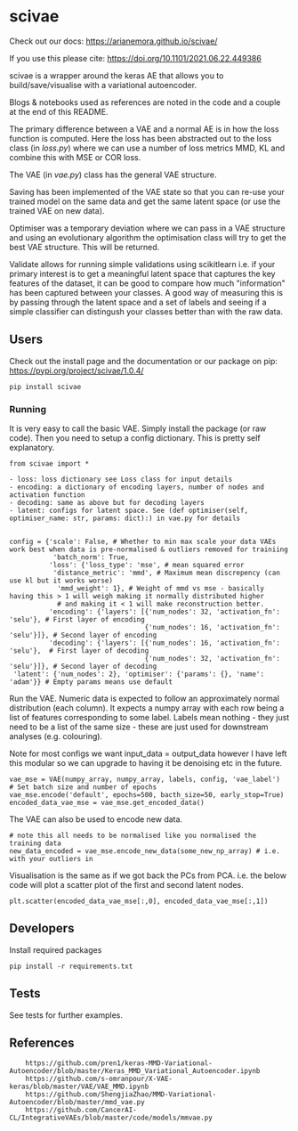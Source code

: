 # scivae

Check out our docs: https://arianemora.github.io/scivae/  

If you use this please cite: https://doi.org/10.1101/2021.06.22.449386

scivae is a wrapper around the keras AE that allows you to build/save/visualise with a variational autoencoder.

Blogs & notebooks used as references are noted in the code and a couple at the end of this README.

The primary difference between a VAE and a normal AE is in how the loss function is computed. Here the loss 
has been abstracted out to the loss class (in *loss.py*) where we can use a number of loss metrics MMD, KL and combine this with 
MSE or COR loss.

The VAE (in *vae.py*) class has the general VAE structure.

Saving has been implemented of the VAE state so that you can re-use your trained model on the same data and get 
the same latent space (or use the trained VAE on new data).  

Optimiser was a temporary deviation where we can pass in a VAE structure and using an evolutionary algorithm the 
optimisation class will try to get the best VAE structure. This will be returned.

Validate allows for running simple validations using scikitlearn i.e. if your primary interest is to get a meaningful
 latent space that captures the key features of the dataset, it can be good to compare how much "information" has 
 been captured between your classes. A good way of measuring this is by passing through the latent space and a set 
 of labels and seeing if a simple classifier can distingush your classes better than with the raw data.

## Users

Check out the install page and the documentation or our package on pip: https://pypi.org/project/scivae/1.0.4/ 
```
pip install scivae
```

### Running 

It is very easy to call the basic VAE. Simply install the package (or raw code). Then you need to setup 
a config dictionary. This is pretty self explanatory. 

```
from scivae import *
```

    - loss: loss dictionary see Loss class for input details
    - encoding: a dictionary of encoding layers, number of nodes and activation function
    - decoding: same as above but for decoding layers
    - latent: configs for latent space. See (def optimiser(self, optimiser_name: str, params: dict):) in vae.py for details

```

config = {'scale': False, # Whether to min max scale your data VAEs work best when data is pre-normalised & outliers removed for trainiing
           'batch_norm': True, 
          'loss': {'loss_type': 'mse', # mean squared error
           'distance_metric': 'mmd', # Maximum mean discrepency (can use kl but it works worse)
            'mmd_weight': 1}, # Weight of mmd vs mse - basically having this > 1 will weigh making it normally distributed higher
            # and making it < 1 will make reconstruction better.
          'encoding': {'layers': [{'num_nodes': 32, 'activation_fn': 'selu'}, # First layer of encoding
                                  {'num_nodes': 16, 'activation_fn': 'selu'}]}, # Second layer of encoding
          'decoding': {'layers': [{'num_nodes': 16, 'activation_fn': 'selu'},  # First layer of decoding
                                  {'num_nodes': 32, 'activation_fn': 'selu'}]}, # Second layer of decoding 
 'latent': {'num_nodes': 2}, 'optimiser': {'params': {}, 'name': 'adam'}} # Empty params means use default

```

Run the VAE. Numeric data is expected to follow an approximately normal distribution (each column).
It expects a numpy array with each row being a list of features corresponding to some label. Labels mean nothing - 
they just need to be a list of the same size - these are just used for downstream analyses (e.g. colouring).

Note for most configs we want input_data = output_data however I have left this modular so we can upgrade to having 
it be denoising etc in the future.
```
vae_mse = VAE(numpy_array, numpy_array, labels, config, 'vae_label')
# Set batch size and number of epochs
vae_mse.encode('default', epochs=500, bacth_size=50, early_stop=True)
encoded_data_vae_mse = vae_mse.get_encoded_data()
``` 
The VAE can also be used to encode new data.
```
# note this all needs to be normalised like you normalised the training data
new_data_encoded = vae_mse.encode_new_data(some_new_np_array) # i.e. with your outliers in
```

Visualisation is the same as if we got back the PCs from PCA. i.e. the below code will plot a scatter plot of the first 
and second latent nodes.

```
plt.scatter(encoded_data_vae_mse[:,0], encoded_data_vae_mse[:,1])
```

## Developers
Install required packages
```
pip install -r requirements.txt
```

## Tests
See tests for further examples.


## References
        https://github.com/pren1/keras-MMD-Variational-Autoencoder/blob/master/Keras_MMD_Variational_Autoencoder.ipynb
        https://github.com/s-omranpour/X-VAE-keras/blob/master/VAE/VAE_MMD.ipynb
        https://github.com/ShengjiaZhao/MMD-Variational-Autoencoder/blob/master/mmd_vae.py
        https://github.com/CancerAI-CL/IntegrativeVAEs/blob/master/code/models/mmvae.py